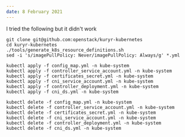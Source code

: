 ```yaml
---
date: 8 February 2021
---
```


I tried the following but it didn't work

    git clone git@github.com:openstack/kuryr-kubernetes
    cd kuryr-kubernetes
    ./tools/generate_k8s_resource_definitions.sh
    sed -i 's/imagePullPolicy: Never/imagePullPolicy: Always/g' *.yml

    kubectl apply -f config_map.yml -n kube-system
    kubectl apply -f controller_service_account.yml -n kube-system
    kubectl apply -f certificates_secret.yml -n kube-system
    kubectl apply -f cni_service_account.yml -n kube-system
    kubectl apply -f controller_deployment.yml -n kube-system
    kubectl apply -f cni_ds.yml -n kube-system

    kubectl delete -f config_map.yml -n kube-system
    kubectl delete -f controller_service_account.yml -n kube-system
    kubectl delete -f certificates_secret.yml -n kube-system
    kubectl delete -f cni_service_account.yml -n kube-system
    kubectl delete -f controller_deployment.yml -n kube-system
    kubectl delete -f cni_ds.yml -n kube-system